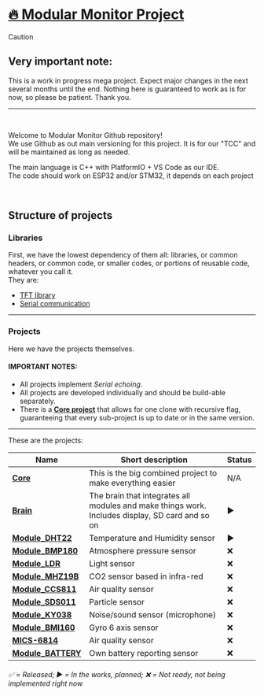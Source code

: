 # <span title="Go to main core project">[🔥 Modular Monitor Project](../../../Core)</span>

> [!CAUTION]
> ## Very important note:
> This is a work in progress mega project. Expect major changes in the next several months until the end. Nothing here is guaranteed to work as is for now, so please be patient. Thank you.

<hr />
<br />

Welcome to Modular Monitor Github repository!<br />
We use Github as out main versioning for this project. It is for our "TCC" and will be maintained as long as needed.

The main language is C++ with PlatformIO + VS Code as our IDE.<br />
The code should work on ESP32 and/or STM32, it depends on each project

<br />

## Structure of projects

### Libraries

First, we have the lowest dependency of them all: libraries, or common headers, or common code, or smaller codes, or portions of reusable code, whatever you call it.<br />
They are:

* [TFT library](../../../lib-TFT)
* [Serial communication](../../../lib-Serial)

<hr />

### Projects

Here we have the projects themselves.<br />

#### IMPORTANT NOTES:

* All projects implement *<span title="Modules send their own data and other's data if chained too.">Serial echoing</span>*.
* All projects are developed individually and should be build-able separately. 
* There is a **[Core project](../../../Core)** that allows for one clone with recursive flag, guaranteeing that every sub-project is up to date or in the same version.

<hr />

These are the projects:

Name | Short description | Status
--|--|--
**[Core](../../../Core)** | This is the big combined project to make everything easier | N/A
**[Brain](../../../Brain)** | The brain that integrates all modules and make things work. Includes display, SD card and so on | ▶️
**[Module_DHT22](../../../Module_DHT22)** | Temperature and Humidity sensor | ▶️
**[Module_BMP180](../../../Module_BMP180)** | Atmosphere pressure sensor | ❌
**[Module_LDR](../../../Module_LDR)** | Light sensor | ❌
**[Module_MHZ19B](../../../Module_MHZ19B)** | CO2 sensor based in infra-red | ❌
**[Module_CCS811](../../../Module_CCS811)** | Air quality sensor | ❌
**[Module_SDS011](../../../Module_SDS011)** | Particle sensor | ❌
**[Module_KY038](../../../Module_KY038)** | Noise/sound sensor (microphone) | ❌
**[Module_BMI160](../../../Module_BMI160)** | Gyro 6 axis sensor | ❌
**[MICS-6814](../../../Module_MICS6814)** | Air quality sensor | ❌
**[Module_BATTERY](../../../Module_BATTERY)** | Own battery reporting sensor | ❌

###### ✅ = Released; ▶️ = In the works, planned; ❌ = Not ready, not being implemented right now
